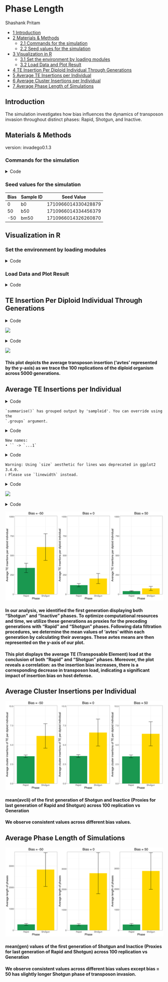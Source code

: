 # Phase Length
Shashank Pritam

- [<span class="toc-section-number">1</span>
  Introduction](#introduction)
- [<span class="toc-section-number">2</span> Materials &
  Methods](#materials--methods)
  - [<span class="toc-section-number">2.1</span> Commands for the
    simulation](#commands-for-the-simulation)
  - [<span class="toc-section-number">2.2</span> Seed values for the
    simulation](#seed-values-for-the-simulation)
- [<span class="toc-section-number">3</span> Visualization in
  R](#visualization-in-r)
  - [<span class="toc-section-number">3.1</span> Set the environment by
    loading modules](#set-the-environment-by-loading-modules)
  - [<span class="toc-section-number">3.2</span> Load Data and Plot
    Result](#load-data-and-plot-result)
- [<span class="toc-section-number">4</span> TE Insertion Per Diploid
  Individual Through
  Generations](#te-insertion-per-diploid-individual-through-generations)
- [<span class="toc-section-number">5</span> Average TE Insertions per
  Individual](#average-te-insertions-per-individual)
- [<span class="toc-section-number">6</span> Average Cluster Insertions
  per Individual](#average-cluster-insertions-per-individual)
- [<span class="toc-section-number">7</span> Average Phase Length of
  Simulations](#average-phase-length-of-simulations)

## Introduction

The simulation investigates how bias influences the dynamics of
transposon invasion throughout distinct phases: Rapid, Shotgun, and
Inactive.

## Materials & Methods

version: invadego0.1.3

### Commands for the simulation

<details class="code-fold">
<summary>Code</summary>

``` bash
#!/bin/bash
tool="./main"
N=1000
gen=5000
genome="mb:10,10,10,10,10"
cluster="kb:300,300,300,300,300"
rr="4,4,4,4,4"
rep=100
u=0.1
steps=10
folder="phase_len"

for i in -5 0 5; do
  multiplier=$(( i * 10 ))

  if [ $i -lt 0 ]; then
    sampleid="bm${multiplier#-}"
  else
    sampleid="b${multiplier}"
  fi

  basepop="10($multiplier)"
  output_file="$folder/$(date +%Y_%m_%d)_simulation_0_${sampleid}"

  command="$tool --N $N --gen $gen --genome $genome --cluster $cluster --rr $rr --rep $rep --u $u --basepop \"$basepop\" --steps $steps --sampleid $sampleid > $output_file"
  echo "Running command: $command"
  eval "$command" &
done
```

</details>

### Seed values for the simulation

| Bias | Sample ID | Seed Value          |
|------|-----------|---------------------|
| 0    | b0        | 1710966014330428879 |
| 50   | b50       | 1710966014334456379 |
| -50  | bm50      | 1710966014326260870 |

## Visualization in R

### Set the environment by loading modules

<details class="code-fold">
<summary>Code</summary>

``` r
library(tidyverse)
library(ggplot2)
library(dplyr)
library(ggpubr)
library(gridExtra) 
theme_set(theme_bw())
# Define a common theme
common_theme <- function() {
  theme(
    legend.position = "none",
    plot.title = element_text(hjust = 0.5, size = 24),
    axis.title = element_text(size = 20),
    axis.text.x = element_text(size = 16),
    axis.text.y = element_text(size = 16),
    panel.grid.major = element_line(colour = "gray90"),
    panel.grid.minor = element_line(colour = "gray95"),
    strip.background = element_rect(fill = "lightgrey"),
    strip.text = element_text(face = "bold", size = 20)
  )
}
```

</details>

### Load Data and Plot Result

<details class="code-fold">
<summary>Code</summary>

``` r
# Load necessary libraries
p <- c("#1a9850", "#ffd700", "#d73027")

# Set the path of the combined file
combined_file_path <- "Simulation-Results_Files/simulation_storm/phase_len_2/Phase_Length_Simulation_0_exploration"

# Read the data
df <- read.table(combined_file_path, fill = TRUE, sep = "\t", header = TRUE)

# Rename columns
names(df) <- c("rep", "gen", "popstat", "spacer_1", "fwte", "avw", "min_w", "avtes",
               "avpopfreq", "fixed", "spacer_2", "phase", "fwcli", "avcli", "fixcli", "spacer_3", "avbias", "3tot", "3cluster", "spacer_4", "sampleid")

# Convert 'phase' and 'sampleid' to factors with specified levels
df$phase <- factor(df$phase, levels = c("rapi", "shot", "inac"))
df$sampleid <- factor(df$sampleid, levels = c("b0", "b50", "bm50"))
```

</details>

## TE Insertion Per Diploid Individual Through Generations

<details class="code-fold">
<summary>Code</summary>

``` r
#| warning: false
#| output: false
g_min <- min(df$avtes, na.rm = TRUE)
g_max <- 1500

plot_diploid <- function(data, title) {
  ggplot(data, aes(x = gen, y = avtes, group = rep, color = phase)) +
    geom_line(alpha = 1, linewidth = 0.7) +
    xlab("Generation") +
    ylab("TE insertions per diploid individual") +
    ggtitle(title) +
    scale_colour_manual(values = p) +
    ylim(g_min, g_max) +
    common_theme()  # Apply the common theme
}

g1 <- plot_diploid(subset(df, sampleid == "bm50"), "Bias = -50")
g2 <- plot_diploid(subset(df, sampleid == "b0"), "Bias = 0")
g3 <- plot_diploid(subset(df, sampleid == "b50"), "Bias = 50")

# Combine plots in a grid
combined_plot <- grid.arrange(g1, g2, g3, nrow = 1, widths = c(1, 1, 1))
```

</details>

![](PhaseLength_files/figure-commonmark/unnamed-chunk-4-1.png)

<details class="code-fold">
<summary>Code</summary>

``` r
ggsave((filename = "images/TE_Insertion_Per_Diploid_Individual_Through_Generations.jpg"), plot = combined_plot, width = 16, height = 9, dpi = 600)
ggsave((filename = "images/TE_Insertion_Per_Diploid_Individual_Through_Generations.pdf"), plot = combined_plot, width = 16, height = 9, dpi = 600, device = "pdf")
```

</details>

![](images/TE_Insertion_Per_Diploid_Individual_Through_Generations.jpg)

#### This plot depicts the average transposon insertion (‘avtes’ represented by the y-axis) as we trace the 100 replications of the diploid organism across 5000 generations.

## Average TE Insertions per Individual

<details class="code-fold">
<summary>Code</summary>

``` r
#| warning: false
#| output: false
# Divide in shot and inact phases
df1 <- subset(df, phase %in% c("shot", "inac"))
df2 <- data.frame()

# New dataframe with only the first shotgun & the first inactive phase of each replicate
repcheck <- 1
x <- 1
y <- 1
while (x < nrow(df1)) {
  if (repcheck != df1[x, 1]) {
    y <- 1
  }
  if (y == 1) {
    if (df1[x, 12] == "shot") {
      df2 <- rbind(df2, df1[x,])
      y <- 2
      repcheck <- df1[x, 1]
    }
  }
  if (y == 2) {
    if (df1[x, 12] == "inac") {
      df2 <- rbind(df2, df1[x,])
      y <- 1
    }
  }
  x <- x + 1
}


# Summary statistics
df2 <- select(df2, -c(22))

df_summary <- df2 %>%
  dplyr::group_by(sampleid, phase) %>%
  dplyr::summarize(
    av_fwcli = mean(fwcli),
    sd_fwcli = sd(fwcli),
    av_cli = mean(avcli),
    sd_cli = sd(avcli),
    cv_cli_percent = sd(avcli) / mean(avcli),
    av_tes = mean(avtes),
    sd_tes = sd(avtes),
    cv_tes_percent = sd(avtes) / mean(avtes),
    av_w = mean(avw),
    min_w = min(min_w),
    length_previous_phase = mean(gen),
    sd_length_previous_phase = sd(gen)
  )
```

</details>

    `summarise()` has grouped output by 'sampleid'. You can override using the
    `.groups` argument.

<details class="code-fold">
<summary>Code</summary>

``` r
df_count <- df2 %>%
  dplyr::count(sampleid, phase)

df_summary <- cbind(df_count$n, df_summary)
```

</details>

    New names:
    • `` -> `...1`

<details class="code-fold">
<summary>Code</summary>

``` r
colnames(df_summary)[1] <- "n"


# CI 95%: z* sd/sqrt(population)
df_summary$ci_fwcli <- qt(0.975, df = df_summary$n - 1) * (df_summary$sd_fwcli / sqrt(df_summary$n))
df_summary$ci_cli <- qt(0.975, df = df_summary$n - 1) * (df_summary$sd_cli / sqrt(df_summary$n))
df_summary$ci_tes <- qt(0.975, df = df_summary$n - 1) * (df_summary$sd_tes / sqrt(df_summary$n))

plot_diploid <- function(data, title, min_val, max_val) {
  ggplot(data, aes(x = phase, y = av_tes, fill = phase)) +
    geom_bar(stat = "identity") +
    geom_errorbar(aes(x = phase, ymin = av_tes - sd_tes, ymax = av_tes + sd_tes), 
                  width = 0.2, colour = "black", alpha = 0.9, size = 0.8) +
    xlab("Phase") +
    ylab("Average TE insertions per diploid individual") +
    scale_x_discrete(labels = c("Rapid", "Shotgun")) +
    ggtitle(title) +
    scale_y_continuous(limits = c(min_val, max_val), expand = expansion(mult = c(0, 0.01))) +
    scale_fill_manual(values = c("#1a9850", "#ffd700")) +
    common_theme()  # Apply the common theme
}

# Generate the plots
p1 <- plot_diploid(subset(df_summary, sampleid == "bm50"), "Bias = -50", 0, 1000)
```

</details>

    Warning: Using `size` aesthetic for lines was deprecated in ggplot2 3.4.0.
    ℹ Please use `linewidth` instead.

<details class="code-fold">
<summary>Code</summary>

``` r
p2 <- plot_diploid(subset(df_summary, sampleid == "b0"), "Bias = 0", 0, 1000)
p3 <- plot_diploid(subset(df_summary, sampleid == "b50"), "Bias = 50", 0, 1000)

# Combine and save the plots
combined_p_plot <- grid.arrange(p1, p2, p3, nrow = 1, widths = c(1, 1, 1))
```

</details>

![](PhaseLength_files/figure-commonmark/unnamed-chunk-5-1.png)

<details class="code-fold">
<summary>Code</summary>

``` r
ggsave("images/Average_TE_insertions_per_individual.jpg", plot = combined_p_plot, width = 16, height = 9, dpi = 600)
ggsave("images/Average_TE_insertions_per_individual.pdf", plot = combined_p_plot, width = 16, height = 9, dpi = 600, device = "pdf")
```

</details>

![](images/Average_TE_insertions_per_individual.jpg)

#### In our analysis, we identified the first generation displaying both “Shotgun” and “Inactive” phases. To optimize computational resources and time, we utilize these generations as proxies for the preceding generations with “Rapid” and “Shotgun” phases. Following data filtration procedures, we determine the mean values of ‘avtes’ within each generation by calculating their averages. These avtes means are then represented on the y-axis of our plot.

#### This plot displays the average TE (Transposable Element) load at the conclusion of both “Rapid” and “Shotgun” phases. Moreover, the plot reveals a correlation: as the insertion bias increases, there is a corresponding decrease in transposon load, indicating a significant impact of insertion bias on host defense.

## Average Cluster Insertions per Individual

![](images/Average_Cluster_Insertions_per_Individual.jpg)

#### mean(avcli) of the first generation of Shotgun and Inactice (Proxies for last generation of Rapid and Shotgun) across 100 replication vs Generation

#### We observe consistent values across different bias values.

## Average Phase Length of Simulations

![](images/Phase_Length.jpg)

#### mean(gen) values of the first generation of Shotgun and Inactice (Proxies for last generation of Rapid and Shotgun) across 100 replication vs Generation

#### We observe consistent values across different bias values except bias = 50 has slightly longer Shotgun phase of transposon invasion.
